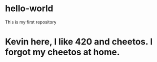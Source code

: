 # hello-world
This is my first repository

# Kevin here, I like 420 and cheetos. I forgot my cheetos at home.
